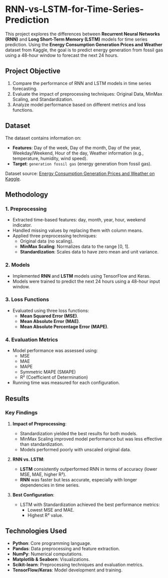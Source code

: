 # RNN-vs-LSTM-for-Time-Series-Prediction

This project explores the differences between **Recurrent Neural Networks (RNN)** and **Long Short-Term Memory (LSTM)** models for time series prediction. Using the **Energy Consumption Generation Prices and Weather** dataset from Kaggle, the goal is to predict energy generation from fossil gas using a 48-hour window to forecast the next 24 hours.


## **Project Objective**

1. Compare the performance of RNN and LSTM models in time series forecasting.
2. Evaluate the impact of preprocessing techniques: Original Data, MinMax Scaling, and Standardization.
3. Analyze model performance based on different metrics and loss functions.


## **Dataset**

The dataset contains information on:
- **Features**: Day of the week, Day of the month, Day of the year, Weekday/Weekend, Hour of the day, Weather information (e.g., temperature, humidity, wind speed).
- **Target**: `generation fossil gas` (energy generation from fossil gas).

Dataset source: [Energy Consumption Generation Prices and Weather on Kaggle](https://www.kaggle.com/datasets).


## **Methodology**

### **1. Preprocessing**
- Extracted time-based features: day, month, year, hour, weekend indicator.
- Handled missing values by replacing them with column means.
- Applied three preprocessing techniques:
  - Original data (no scaling).
  - **MinMax Scaling**: Normalizes data to the range [0, 1].
  - **Standardization**: Scales data to have zero mean and unit variance.

### **2. Models**
- Implemented **RNN** and **LSTM** models using TensorFlow and Keras.
- Models were trained to predict the next 24 hours using a 48-hour input window.

### **3. Loss Functions**
- Evaluated using three loss functions:
  - **Mean Squared Error (MSE)**.
  - **Mean Absolute Error (MAE)**.
  - **Mean Absolute Percentage Error (MAPE)**.

### **4. Evaluation Metrics**
- Model performance was assessed using:
  - MSE
  - MAE
  - MAPE
  - Symmetric MAPE (SMAPE)
  - R² (Coefficient of Determination)
- Running time was measured for each configuration.


## **Results**

### **Key Findings**
1. **Impact of Preprocessing**:
   - Standardization yielded the best results for both models.
   - MinMax Scaling improved model performance but was less effective than standardization.
   - Models performed poorly with unscaled original data.

2. **RNN vs. LSTM**:
   - **LSTM** consistently outperformed RNN in terms of accuracy (lower MSE, MAE, higher R²).
   - **RNN** was faster but less accurate, especially with longer dependencies in time series.

3. **Best Configuration**:
   - LSTM with Standardization achieved the best performance metrics:
     - Lowest MSE and MAE.
     - Highest R² value.


## **Technologies Used**

- **Python**: Core programming language.
- **Pandas**: Data preprocessing and feature extraction.
- **NumPy**: Numerical computations.
- **Matplotlib & Seaborn**: Visualizations.
- **Scikit-learn**: Preprocessing techniques and evaluation metrics.
- **TensorFlow/Keras**: Model development and training.
